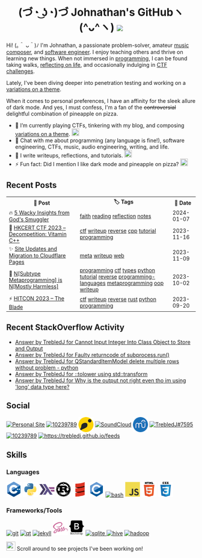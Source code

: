 <!--
**TrebledJ/Trebledj** is a ✨ _special_ ✨ repository because its `README.md` (this file) appears on your GitHub profile.

Here are some ideas to get you started:

- 🔭 I’m currently working on ...
- 🌱 I’m currently learning ...
- 👯 I’m looking to collaborate on ...
- 🤔 I’m looking for help with ...
- 💬 Ask me about ...
- 📫 How to reach me: ...
- 😄 Pronouns: ...
- ⚡ Fun fact: ...
-->

<h1 align="center">(づ◔ ͜ʖ◔)づ Johnathan's GitHubヽ(^ᴗ^ヽ) <img src="https://blob.cat/emoji/custom/blobcats/ablobcatwave2.gif"></h1>

Hi! (｡＾ ᴗ＾)ﾉ
I'm Johnathan, a passionate problem-solver, amateur [music composer](https://trebledj.me/tags/composition),
and [software engineer](https://trebledj.me/tags/software-engineering).
I enjoy teaching others and thrive on learning new things.
When not immersed in [programming](https://trebledj.me/tags/programming), I can be found taking walks, [reflecting on life](https://trebledj.me/tags/faith), 
and occasionally indulging in [CTF challenges](https://trebledj.me/tags/ctf).

Lately, I've been diving deeper into penetration testing and working on a [variations on a theme](https://en.wikipedia.org/wiki/Variation_(music)).

When it comes to personal preferences, I have an affinity for the sleek allure of dark mode.
And yes, I must confess, I'm a fan of the ~~controversial~~ delightful combination of pineapple on pizza.

- 🚀 I’m currently playing CTFs, tinkering with my blog, and composing [variations on a theme][variations]. <img src="https://blob.cat/emoji/custom/blobcats/ablobcatdjslow.gif" width="20px" height="20px">
- 💬 Chat with me about programming (any language is fine!), software engineering, CTFs, music, audio engineering, writing, and life.
- 📝 I write writeups, reflections, and tutorials. <img src="https://blob.cat/emoji/custom/blobcats/ablobcatbongokeyboard.gif" width="20px" height="20px">
- ⚡ Fun fact: Did I mention I like dark mode and pineapple on pizza? <img src="https://blob.cat/emoji/custom/blobcats/ablobcatrave.png" width="20px" height="20px">
<!-- - 👯 I’m looking to collaborate on collaborate-project -->
<!-- - 🤝 I’m looking for help with help-project -->
<!-- - 📫 How to reach me: ~~you can't, jk.~~ discord, email, linkedin. -->

[variations]: https://en.wikipedia.org/wiki/Variation_(music)


## Recent Posts
<table>
  <tr><th>📄 Post</th><th>🏷️ Tags</th><th>📆 Date</th></tr>
<!-- BLOG-POST-LIST:START --><tr><td>🔥 <a href='https://trebledj.me/posts/wacky-insights-from-gods-smuggler/' target='_blank'>5 Wacky Insights from God&#39;s Smuggler</a></td><td><a href='https://trebledj.github.io/tags/faith' target='_blank'>faith</a> 
<a href='https://trebledj.github.io/tags/reading' target='_blank'>reading</a> 
<a href='https://trebledj.github.io/tags/reflection' target='_blank'>reflection</a> 
<a href='https://trebledj.github.io/tags/notes' target='_blank'>notes</a> 
</td><td>2024-01-07</td></tr><tr><td>🚀 <a href='https://trebledj.me/posts/hkcert-2023-decompetition-vitamin-cpp/' target='_blank'>HKCERT CTF 2023 – Decompetition: Vitamin C++</a></td><td><a href='https://trebledj.github.io/tags/ctf' target='_blank'>ctf</a> 
<a href='https://trebledj.github.io/tags/writeup' target='_blank'>writeup</a> 
<a href='https://trebledj.github.io/tags/reverse' target='_blank'>reverse</a> 
<a href='https://trebledj.github.io/tags/cpp' target='_blank'>cpp</a> 
<a href='https://trebledj.github.io/tags/tutorial' target='_blank'>tutorial</a> 
<a href='https://trebledj.github.io/tags/programming' target='_blank'>programming</a> 
</td><td>2023-11-16</td></tr><tr><td>✨ <a href='https://trebledj.me/posts/site-migration-to-cloudflare/' target='_blank'>Site Updates and Migration to Cloudflare Pages</a></td><td><a href='https://trebledj.github.io/tags/meta' target='_blank'>meta</a> 
<a href='https://trebledj.github.io/tags/writeup' target='_blank'>writeup</a> 
<a href='https://trebledj.github.io/tags/web' target='_blank'>web</a> 
</td><td>2023-11-09</td></tr><tr><td>🎯 <a href='https://trebledj.me/posts/subtype-metaprogramming-is-mostly-harmless/' target='_blank'>N[Subtype Metaprogramming] is N[Mostly Harmless]</a></td><td><a href='https://trebledj.github.io/tags/programming' target='_blank'>programming</a> 
<a href='https://trebledj.github.io/tags/ctf' target='_blank'>ctf</a> 
<a href='https://trebledj.github.io/tags/types' target='_blank'>types</a> 
<a href='https://trebledj.github.io/tags/python' target='_blank'>python</a> 
<a href='https://trebledj.github.io/tags/tutorial' target='_blank'>tutorial</a> 
<a href='https://trebledj.github.io/tags/reverse' target='_blank'>reverse</a> 
<a href='https://trebledj.github.io/tags/programming-languages' target='_blank'>programming-languages</a> 
<a href='https://trebledj.github.io/tags/metaprogramming' target='_blank'>metaprogramming</a> 
<a href='https://trebledj.github.io/tags/oop' target='_blank'>oop</a> 
<a href='https://trebledj.github.io/tags/writeup' target='_blank'>writeup</a> 
</td><td>2023-10-02</td></tr><tr><td>⚡️ <a href='https://trebledj.me/posts/hitcon-2023-the-blade/' target='_blank'>HITCON 2023 – The Blade</a></td><td><a href='https://trebledj.github.io/tags/ctf' target='_blank'>ctf</a> 
<a href='https://trebledj.github.io/tags/writeup' target='_blank'>writeup</a> 
<a href='https://trebledj.github.io/tags/reverse' target='_blank'>reverse</a> 
<a href='https://trebledj.github.io/tags/rust' target='_blank'>rust</a> 
<a href='https://trebledj.github.io/tags/python' target='_blank'>python</a> 
<a href='https://trebledj.github.io/tags/programming' target='_blank'>programming</a> 
</td><td>2023-09-20</td></tr><!-- BLOG-POST-LIST:END -->
</table>


## Recent StackOverflow Activity
<!-- STACKOVERFLOW:START -->
- [Answer by TrebledJ for Cannot Input Integer Into Class Object to Store and Output](https://stackoverflow.com/questions/75726012/cannot-input-integer-into-class-object-to-store-and-output/75726187#75726187)
- [Answer by TrebledJ for Faulty returncode of subprocess.run&lpar;&rpar;](https://stackoverflow.com/questions/75725763/faulty-returncode-of-subprocess-run/75725819#75725819)
- [Answer by TrebledJ for QStandardItemModel delete multiple rows without problem - python](https://stackoverflow.com/questions/74547384/qstandarditemmodel-delete-multiple-rows-without-problem-python/74547451#74547451)
- [Answer by TrebledJ for ::tolower using std::transform](https://stackoverflow.com/questions/74534956/tolower-using-stdtransform/74535040#74535040)
- [Answer by TrebledJ for Why is the output not right even tho im using &#39;long&#39; data type here?](https://stackoverflow.com/questions/74534756/why-is-the-output-not-right-even-tho-im-using-long-data-type-here/74534809#74534809)
<!-- STACKOVERFLOW:END -->


## Social
<p align="left">
<!-- GitHub -->
<a href="https://github.com/TrebledJ" target="_blank"><img align="center" src="https://www.svgrepo.com/show/341847/github.svg" alt="Personal Site" height="40" width="40"/></a>
<!-- StackOverflow -->
<a href="https://stackoverflow.com/users/10239789" target="_blank"><img align="center" src="https://raw.githubusercontent.com/rahuldkjain/github-profile-readme-generator/master/src/images/icons/Social/stack-overflow.svg" alt="10239789" height="30" width="40" /></a>
<!-- Codingame -->
<a href="https://www.codingame.com/profile/8444100ecb9723c1ec542346b0630aaa2821532" target="_blank"><img align="center" src="https://raw.githubusercontent.com/TrebledJ/trebledj.github.io/master/assets/img/logos/codingame.png" alt="Codingame" height="40" width="40" /></a>
<!-- SoundCloud -->
<a href="https://soundcloud.com/trebledj" target="_blank"><img align="center" src="https://www.svgrepo.com/show/35013/soundcloud.svg" alt="SoundCloud" height="35" width="40" /></a>
<!-- Spotify -->
<!-- <a href="https://open.spotify.com/user/24i9exez29k1jr85olljuy94g?si=4213a229649f4ceb" target="_blank"><img align="center" src="https://www.svgrepo.com/show/355256/spotify.svg" alt="Spotify" height="40" width="40" /></a> -->
<!-- MuseScore -->
<a href="https://musescore.com/user/20636901" target="_blank"><img align="center" src="https://raw.githubusercontent.com/TrebledJ/trebledj.github.io/master/assets/img/logos/musescore.png" alt="MuseScore" height="40" width="40" /></a>
<!-- Discord -->
<a href="https://discordapp.com/users/220427982798454794" target="blank"><img align="center" src="https://raw.githubusercontent.com/rahuldkjain/github-profile-readme-generator/master/src/images/icons/Social/discord.svg" alt="TrebledJ#7595" height="40" width="40" /></a>
<!-- Email -->
<a href="mailto:trebledjjj@gmail.com" target="_blank"><img align="center" src="https://www.svgrepo.com/show/237958/email-mail.svg" alt="10239789" height="35" width="40" /></a>
<!-- RSS -->
<a href="/https://trebledj.github.io/feeds/" target="_blank"><img align="center" src="https://raw.githubusercontent.com/rahuldkjain/github-profile-readme-generator/master/src/images/icons/Social/rss.svg" alt="https://trebledj.github.io/feeds" height="25" width="25" /></a>
</p>


## Skills
### Languages
<p>
<!-- C++ -->
<a href="https://trebledj.github.io/tags/cpp" target="_blank" rel="noreferrer"> <img src="https://raw.githubusercontent.com/devicons/devicon/master/icons/cplusplus/cplusplus-original.svg" alt="cplusplus" width="40" height="40"/></a>
<!-- Python -->
<a href="https://trebledj.github.io/tags/python" target="_blank" rel="noreferrer"> <img src="https://raw.githubusercontent.com/devicons/devicon/master/icons/python/python-original.svg" alt="python" width="40" height="40"/></a>
<!-- Haskell -->
<a href="https://trebledj.github.io/tags/haskell" target="_blank" rel="noreferrer"> <img src="https://raw.githubusercontent.com/devicons/devicon/master/icons/haskell/haskell-original.svg" alt="haskell" width="40" height="40"/></a>
<!-- Rust -->
<a href="https://trebledj.github.io/tags/rust" target="_blank" rel="noreferrer"> <img src="https://raw.githubusercontent.com/devicons/devicon/master/icons/rust/rust-plain.svg" alt="rust" width="40" height="40"/></a>
<!-- Scala -->
<a href="https://trebledj.github.io/tags/scala" target="_blank" rel="noreferrer"> <img src="https://raw.githubusercontent.com/devicons/devicon/master/icons/scala/scala-original.svg" alt="scala" width="40" height="40"/></a>
<!-- C -->
<a href="https://trebledj.github.io/tags/c" target="_blank" rel="noreferrer"> <img src="https://raw.githubusercontent.com/devicons/devicon/master/icons/c/c-original.svg" alt="c" width="40" height="40"/></a>
<!-- Bash -->
<a href="https://www.gnu.org/software/bash/" target="_blank" rel="noreferrer"> <img src="https://www.vectorlogo.zone/logos/gnu_bash/gnu_bash-icon.svg" alt="bash" width="40" height="40"/></a>
<!-- Javascript -->
<a href="https://developer.mozilla.org/en-US/docs/Web/JavaScript" target="_blank" rel="noreferrer"> <img src="https://raw.githubusercontent.com/devicons/devicon/master/icons/javascript/javascript-original.svg" alt="javascript" width="40" height="40"/></a>
<!-- HTML -->
<a href="https://www.w3.org/html/" target="_blank" rel="noreferrer"> <img src="https://raw.githubusercontent.com/devicons/devicon/master/icons/html5/html5-original-wordmark.svg" alt="html5" width="40" height="40"/></a>
<!-- CSS -->
<a href="https://www.w3schools.com/css/" target="_blank" rel="noreferrer"> <img src="https://raw.githubusercontent.com/devicons/devicon/master/icons/css3/css3-original-wordmark.svg" alt="css3" width="40" height="40"/></a>
</p>

### Frameworks/Tools
<p>
<!-- Git -->
<a href="https://git-scm.com/" target="_blank" rel="noreferrer"> <img src="https://www.vectorlogo.zone/logos/git-scm/git-scm-icon.svg" alt="git" width="40" height="40"/></a>
<!-- Qt -->
<a href="https://trebledj.github.io/tags/qt" target="_blank" rel="noreferrer"> <img src="https://upload.wikimedia.org/wikipedia/commons/0/0b/Qt_logo_2016.svg" alt="qt" width="40" height="40"/></a>
<!-- Jekyll -->
<a href="https://jekyllrb.com/" target="_blank" rel="noreferrer"> <img src="https://www.vectorlogo.zone/logos/jekyllrb/jekyllrb-icon.svg" alt="jekyll" width="40" height="40"/></a>
<!-- Sass -->
<a href="https://sass-lang.com" target="_blank" rel="noreferrer"> <img src="https://raw.githubusercontent.com/devicons/devicon/master/icons/sass/sass-original.svg" alt="sass" width="40" height="40"/></a>
<!-- Bootstrap -->
<a href="https://getbootstrap.com" target="_blank" rel="noreferrer"> <img src="https://raw.githubusercontent.com/devicons/devicon/master/icons/bootstrap/bootstrap-plain-wordmark.svg" alt="bootstrap" width="40" height="40"/></a>
<!-- SQLite -->
<a href="https://www.sqlite.org/" target="_blank" rel="noreferrer"> <img src="https://www.vectorlogo.zone/logos/sqlite/sqlite-icon.svg" alt="sqlite" width="40" height="40"/> </a>
<!-- Hive -->
<a href="https://hive.apache.org/" target="_blank" rel="noreferrer"> <img src="https://www.vectorlogo.zone/logos/apache_hive/apache_hive-icon.svg" alt="hive" width="40" height="40"/></a>
<!-- Hadoop -->
<a href="https://hadoop.apache.org/" target="_blank" rel="noreferrer"> <img src="https://www.vectorlogo.zone/logos/apache_hadoop/apache_hadoop-icon.svg" alt="hadoop" width="40" height="40"/></a>
</p>

<!-- <p><img align="left" src="https://github-readme-stats.vercel.app/api/top-langs?username=trebledj&show_icons=true&locale=en&layout=compact" alt="trebledj" /></p> -->

<!-- <p>&nbsp;<img align="center" src="https://github-readme-stats.vercel.app/api?username=trebledj&show_icons=true&locale=en" alt="trebledj" /></p> -->

<!-- <p><img align="center" src="https://github-readme-streak-stats.herokuapp.com/?user=trebledj&" alt="trebledj" /></p> -->


<img src="https://blob.cat/emoji/custom/blobcats/ablobcatwave2_rev.gif" width="24px" height="24px"> Scroll around to see projects I've been working on!
